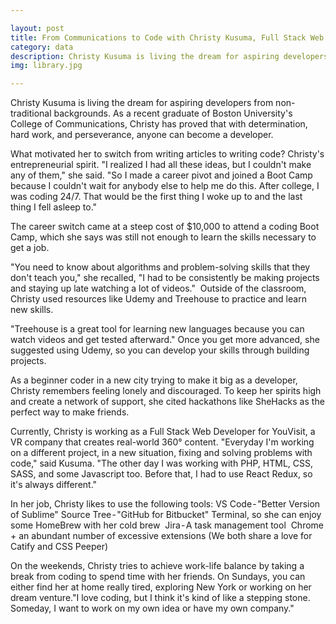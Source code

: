 ```yaml
---

layout: post
title: From Communications to Code with Christy Kusuma, Full Stack Web Developer at YouVisit
category: data
description: Christy Kusuma is living the dream for aspiring developers from non-traditional backgrounds. As a recent graduate of Boston University's College of Communications, Christy has proved that with determination, hard work, and perseverance, anyone can become a developer.
img: library.jpg

---
```


Christy Kusuma is living the dream for aspiring developers from non-traditional backgrounds. As a recent graduate of Boston University's College of Communications, Christy has proved that with determination, hard work, and perseverance, anyone can become a developer.

What motivated her to switch from writing articles to writing code? Christy's entrepreneurial spirit.
"I realized I had all these ideas, but I couldn't make any of them," she said. "So I made a career pivot and joined a Boot Camp because I couldn't wait for anybody else to help me do this. After college, I was coding 24/7. That would be the first thing I woke up to and the last thing I fell asleep to."

The career switch came at a steep cost of $10,000 to attend a coding Boot Camp, which she says was still not enough to learn the skills necessary to get a job. 

"You need to know about algorithms and problem-solving skills that they don't teach you," she recalled, "I had to be consistently be making projects and staying up late watching a lot of videos." 
Outside of the classroom, Christy used resources like Udemy and Treehouse to practice and learn new skills. 

"Treehouse is a great tool for learning new languages because you can watch videos and get tested afterward." Once you get more advanced, she suggested using Udemy, so you can develop your skills through building projects.

As a beginner coder in a new city trying to make it big as a developer, Christy remembers feeling lonely and discouraged. To keep her spirits high and create a network of support, she cited hackathons like SheHacks as the perfect way to make friends.

Currently, Christy is working as a Full Stack Web Developer for YouVisit, a VR company that creates real-world 360° content. "Everyday I'm working on a different project, in a new situation, fixing and solving problems with code," said Kusuma. "The other day I was working with PHP, HTML, CSS, SASS, and some Javascript too. Before that, I had to use React Redux, so it's always different."

In her job, Christy likes to use the following tools:
VS Code - "Better Version of Sublime"
Source Tree - "GitHub for Bitbucket"
Terminal, so she can enjoy some HomeBrew with her cold brew 
Jira - A  task management tool 
Chrome + an abundant number of excessive extensions (We both share a love for Catify and CSS Peeper)

On the weekends, Christy tries to achieve work-life balance by taking a break from coding to spend time with her friends. On Sundays, you can either find her at home really tired, exploring New York or working on her dream venture."I love coding, but I think it's kind of like a stepping stone. Someday, I want to work on my own idea or have my own company."